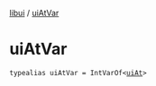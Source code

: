 [libui](index.md) / [uiAtVar](./ui-at-var.md)

# uiAtVar

`typealias uiAtVar = IntVarOf<`[`uiAt`](ui-at.md)`>`